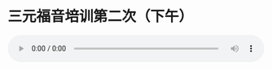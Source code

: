# 三元福音培训第二次（下午）

<audio style="width: 100%;" preload="false" controls controlslist="nodownload"><source src="//cdn.simai.ml/audio/mp3/old/12203.mp3" type="audio/mpeg">Your browser does not support the audio element.</audio>


